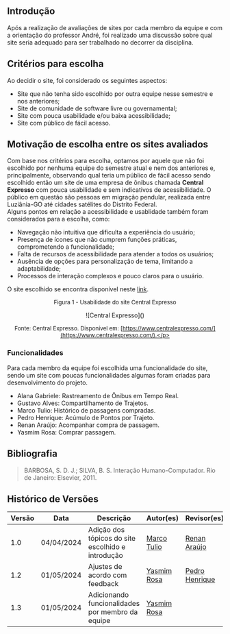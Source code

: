 ## Introdução

Após a realização de avaliações de sites por cada membro da equipe e com a orientação do professor André, foi realizado uma discussão sobre qual site seria adequado para ser trabalhado no decorrer da disciplina.

## Critérios para escolha

Ao decidir o site, foi considerado os seguintes aspectos:

<ul> 
<li> Site que não tenha sido escolhido por outra equipe nesse semestre e nos anteriores; </li>
<li> Site de comunidade de software livre ou governamental; </li>
<li> Site com pouca usabilidade e/ou baixa acessibilidade; </li>
<li> Site com público de fácil acesso. </li>
</ul>

## Motivação de escolha entre os sites avaliados

Com  base nos critérios para escolha, optamos por aquele que não foi escolhido por nenhuma equipe do semestre atual e nem dos anteriores e, principalmente, observando qual teria um público de fácil acesso sendo escolhido então um site de uma empresa de ônibus chamada **Central Expresso** com pouca usabilidade e sem indicativos de acessibilidade. O público em questão são pessoas em migração pendular, realizada entre Luziânia-GO até cidades satélites do Distrito Federal. <br>
Alguns pontos em relação a acessibilidade e usablidade também foram considerados para a escolha, como:

<ul>
<li> Navegação não intuitiva que dificulta a experiência do usuário; </li>
<li> Presença de ícones que não cumprem funções práticas, comprometendo a funcionalidade; </li>
<li> Falta de recursos de acessibilidade para atender a todos os usuários; </li>
<li> Ausência de opções para personalização de tema, limitando a adaptabilidade; </li>
<li> Processos de interação complexos e pouco claros para o usuário. </li>
</ul>

O site escolhido se encontra disponível neste [link](https://www.centralexpresso.com/).

<font size="2"><p style="text-align: center"> Figura 1 - Usabilidade do site Central Expresso </p></font>

<center>![Central Expresso](<central_expresso.gif>)</center>

<font size="2"><p style="text-align: center"> Fonte: Central Expresso. Disponível em: [https://www.centralexpresso.com/](https://www.centralexpresso.com/).</p></font>


### Funcionalidades
Para cada membro da equipe foi escolhida uma funcionalidade do site, sendo um site com poucas funcionalidades algumas foram criadas para desenvolvimento do projeto.

<ul>
<li> Alana Gabriele: Rastreamento de Ônibus em Tempo Real.  </li>
<li> Gustavo Alves: Compartilhamento de Trajetos. </li>
<li> Marco Tulio: Histórico de passagens compradas. </li>
<li> Pedro Henrique: Acúmulo de Pontos por Trajeto. </li>
<li> Renan Araújo: Acompanhar compra de passagem. </li>
<li> Yasmim Rosa: Comprar passagem. </li>
</ul>

## Bibliografia
> BARBOSA, S. D. J.; SILVA, B. S. Interação Humano-Computador. Rio de Janeiro: Elsevier, 2011.


## Histórico de Versões

| Versão |    Data    | Descrição                                         | Autor(es)                                       | Revisor(es)                                        |
| ------ | :--------: | ------------------------------------------------- | ----------------------------------------------- | -------------------------------------------------- |
| 1.0    | 04/04/2024 | Adição dos tópicos do site escolhido e introdução | [Marco Tulio](https://github.com/MarcoTulioSoares) | [Renan Araújo](https://github.com/renantfm4) |
| 1.2    | 01/05/2024 | Ajustes de acordo com feedback | [Yasmim Rosa](https://github.com/yaskisoba) | [Pedro Henrique](https://github.com/PedroHenrique061) |
| 1.3    | 01/05/2024 | Adicionando funcionalidades por membro da equipe | [Yasmim Rosa](https://github.com/yaskisoba) |  |
